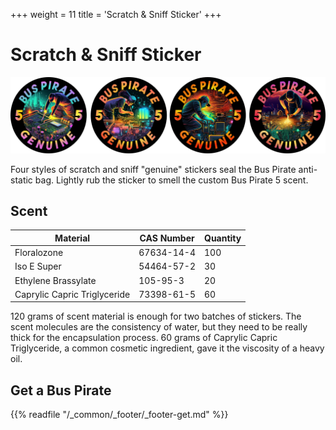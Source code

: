 +++
weight = 11
title = 'Scratch & Sniff Sticker'
+++

# Scratch & Sniff Sticker

![](./img/stickers.png)

Four styles of scratch and sniff "genuine" stickers seal the Bus Pirate anti-static bag. Lightly rub the sticker to smell the custom Bus Pirate 5 scent.

## Scent

|**Material**|**CAS Number**|**Quantity**|
|-|-|-|
|Floralozone|67634-14-4|100|
|Iso E Super|54464-57-2|30|
|Ethylene Brassylate|105-95-3|20|
|Caprylic Capric Triglyceride|73398-61-5|60|

120 grams of scent material is enough for two batches of stickers. The scent molecules are the consistency of water, but they need to be really thick for the encapsulation process. 60 grams of Caprylic Capric Triglyceride, a common cosmetic ingredient, gave it the viscosity of a heavy oil.

## Get a Bus Pirate
 

{{% readfile "/_common/_footer/_footer-get.md" %}}